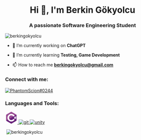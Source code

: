 <h1 align="center">Hi 👋, I'm Berkin Gökyolcu</h1>
<h3 align="center">A passionate Software Engineering Student</h3>

<p align="left"> <img src="https://komarev.com/ghpvc/?username=berkingokyolcu&label=Profile%20views&color=0e75b6&style=flat" alt="berkingokyolcu" /> </p>

- 🔭 I’m currently working on **ChatGPT**

- 🌱 I’m currently learning **Testing, Game Development**

- 📫 How to reach me **berkingokyolcu@gmail.com**

<h3 align="left">Connect with me:</h3>
<p align="left">
<a href="https://discord.gg/PhantomScion#0244" target="blank"><img align="center" src="https://raw.githubusercontent.com/rahuldkjain/github-profile-readme-generator/master/src/images/icons/Social/discord.svg" alt="PhantomScion#0244" height="30" width="40" /></a>
</p>

<h3 align="left">Languages and Tools:</h3>
<p align="left"> <a href="https://www.w3schools.com/cs/" target="_blank" rel="noreferrer"> <img src="https://raw.githubusercontent.com/devicons/devicon/master/icons/csharp/csharp-original.svg" alt="csharp" width="40" height="40"/> </a> <a href="https://git-scm.com/" target="_blank" rel="noreferrer"> <img src="https://www.vectorlogo.zone/logos/git-scm/git-scm-icon.svg" alt="git" width="40" height="40"/> </a> <a href="https://unity.com/" target="_blank" rel="noreferrer"> <img src="https://www.vectorlogo.zone/logos/unity3d/unity3d-icon.svg" alt="unity" width="40" height="40"/> </a> </p>

<p>&nbsp;<img align="center" src="https://github-readme-stats.vercel.app/api?username=berkingokyolcu&show_icons=true&locale=en" alt="berkingokyolcu" /></p>
